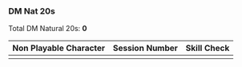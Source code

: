 ### DM Nat 20s

Total DM Natural 20s:  **0**

| Non Playable Character | Session Number | Skill Check |
| ---------------------- | -------------- | ----------- |
|                        |                |             | 